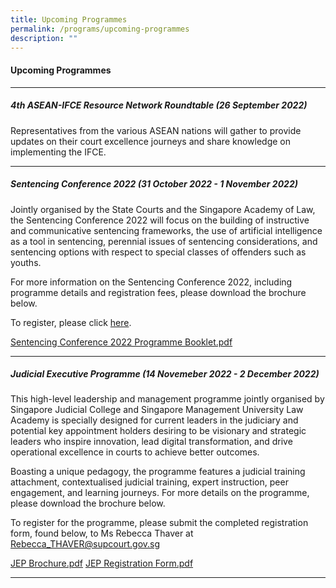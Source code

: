 ```yaml
---
title: Upcoming Programmes
permalink: /programs/upcoming-programmes
description: ""
---
```

#### **Upcoming Programmes**

---

##### 4th ASEAN-IFCE Resource Network Roundtable (26 September 2022)

Representatives from the various ASEAN nations will gather to provide updates on their court excellence journeys and share knowledge on implementing the IFCE.

---
##### Sentencing Conference 2022 (31 October 2022 - 1 November 2022)

Jointly organised by the State Courts and the Singapore Academy of Law, the Sentencing Conference 2022 will focus on the building of instructive and communicative sentencing frameworks, the use of artificial intelligence as a tool in sentencing, perennial issues of sentencing considerations, and sentencing options with respect to special classes of offenders such as youths.

For more information on the Sentencing Conference 2022, including programme details and registration fees, please download the brochure below.

To register, please click [here](https://sal.org.sg/events/sentencing-conference-2022).

[Sentencing Conference 2022 Programme Booklet.pdf](https://github.com/isomerpages/statecourts-ifce/files/9612194/Sentencing.Conference.2022.Programme.Booklet.pdf)

---
##### Judicial Executive Programme (14 Novemeber 2022 - 2 December 2022)

This high-level leadership and management programme jointly organised by Singapore Judicial College and Singapore Management University Law Academy is specially designed for current leaders in the judiciary and potential key appointment holders desiring to be visionary and strategic leaders who inspire innovation, lead digital transformation, and drive operational excellence in courts to achieve better outcomes.

Boasting a unique pedagogy, the programme features a judicial training attachment, contextualised judicial training, expert instruction, peer engagement, and learning journeys. For more details on the programme, please download the brochure below.

To register for the programme, please submit the completed registration form, found below, to Ms Rebecca Thaver at Rebecca_THAVER@supcourt.gov.sg

[JEP Brochure.pdf](https://github.com/isomerpages/statecourts-ifce/files/9474639/JEP.Brochure.pdf)
[JEP Registration Form.pdf](https://github.com/isomerpages/statecourts-ifce/files/9474644/JEP.Registration.Form.pdf)

---


